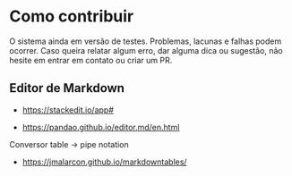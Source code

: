 # Como contribuir

O sistema ainda em versão de testes. Problemas, lacunas e falhas podem ocorrer. Caso queira relatar algum erro, dar alguma dica ou sugestão, não hesite em entrar em contato ou criar um PR.

## Editor de Markdown

- https://stackedit.io/app#

- https://pandao.github.io/editor.md/en.html

Conversor table -> pipe notation

- https://jmalarcon.github.io/markdowntables/